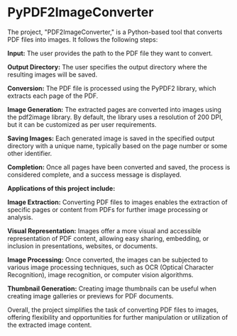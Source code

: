 # PyPDF2ImageConverter

The project, "PDF2ImageConverter," is a Python-based tool that converts PDF files into images. It follows the following steps:

**Input:** The user provides the path to the PDF file they want to convert.

**Output Directory:** The user specifies the output directory where the resulting images will be saved.

**Conversion:** The PDF file is processed using the PyPDF2 library, which extracts each page of the PDF.

**Image Generation:** The extracted pages are converted into images using the pdf2image library. By default, the library uses a resolution of 200 DPI, but it can be customized as per user requirements.

**Saving Images:** Each generated image is saved in the specified output directory with a unique name, typically based on the page number or some other identifier.

**Completion:** Once all pages have been converted and saved, the process is considered complete, and a success message is displayed.

**Applications of this project include:**

**Image Extraction:** Converting PDF files to images enables the extraction of specific pages or content from PDFs for further image processing or analysis.

**Visual Representation:** Images offer a more visual and accessible representation of PDF content, allowing easy sharing, embedding, or inclusion in presentations, websites, or documents.

**Image Processing:** Once converted, the images can be subjected to various image processing techniques, such as OCR (Optical Character Recognition), image recognition, or computer vision algorithms.

**Thumbnail Generation:** Creating image thumbnails can be useful when creating image galleries or previews for PDF documents.

Overall, the project simplifies the task of converting PDF files to images, offering flexibility and opportunities for further manipulation or utilization of the extracted image content.

